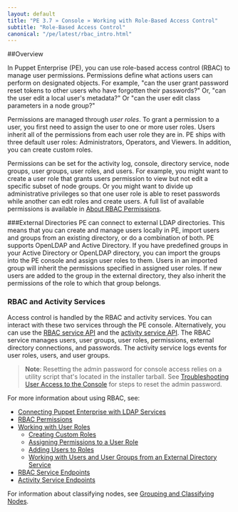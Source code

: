 ```yaml
---
layout: default
title: "PE 3.7 » Console » Working with Role-Based Access Control"
subtitle: "Role-Based Access Control"
canonical: "/pe/latest/rbac_intro.html"
---
```


##Overview

In Puppet Enterprise (PE), you can use role-based access control (RBAC) to manage user permissions. Permissions define what actions users can perform on designated objects. For example, "can the user grant password reset tokens to other users who have forgotten their passwords?" Or, "can the user edit a local user's metadata?" Or "can the user edit class parameters in a node group?"

Permissions are managed through *user roles*. To grant a permission to a user, you first need to assign the user to one or more user roles. Users inherit all of the permissions from each user role they are in. PE ships with three default user roles: Administrators, Operators, and Viewers. In addition, you can create custom roles.

Permissions can be set for the activity log, console, directory service, node groups, user groups, user roles, and users. For example, you might want to create a user role that grants users permission to view but not edit a specific subset of node groups. Or you might want to divide up administrative privileges so that one user role is able to reset passwords while another can edit roles and create users. A full list of available permissions is available in [About RBAC Permissions](./rbac_permissions.html).

###External Directories
PE can connect to external LDAP directories. This means that you can create and manage users locally in PE, import users and groups from an existing directory, or do a combination of both. PE supports OpenLDAP and Active Directory. If you have predefined groups in your Active Directory or OpenLDAP directory, you can import the groups into the PE console and assign user roles to them. Users in an imported group will inherit the permissions specified in assigned user roles. If new users are added to the group in the external directory, they also inherit the permissions of the role to which that group belongs.

### RBAC and Activity Services
Access control is handled by the RBAC and activity services. You can interact with these two services through the PE console. Alternatively, you can use the [RBAC service API](./rbac_serviceindex.html) and the [activity service API](./rbac_activityapis.html). The RBAC service manages users, user groups, user roles, permissions, external directory connections, and passwords. The activity service logs events for user roles, users, and user groups.

>**Note**: Resetting the admin password for console access relies on a utility script that's located in the installer tarball. See [Troubleshooting User Access to the Console](./rbac_user_roles.html) for steps to reset the admin password.

For more information about using RBAC, see:

* [Connecting Puppet Enterprise with LDAP Services](./rbac_ldap.html)
* [RBAC Permissions](./rbac_permissions.html)
* [Working with User Roles](./rbac_user_roles.html)
	* [Creating Custom Roles](./rbac_user_roles.html#create-a-new-user-role)
	* [Assigning Permissions to a User Role](./rbac_user_roles.html#assign-permissions-to-a-user-role)
	* [Adding Users to Roles](./rbac_user_roles.html#add-a-user-to-a-user-role)
	* [Working with Users and User Groups from an External Directory Service](./rbac_user_roles.html#working-with-users-and-user-groups-from-an-external-directory-service)
* [RBAC Service Endpoints](./rbac_serviceindex.html)
* [Activity Service Endpoints](./rbac_activityapis.html)

For information about classifying nodes, see [Grouping and Classifying Nodes](./console_classes_groups.html).




